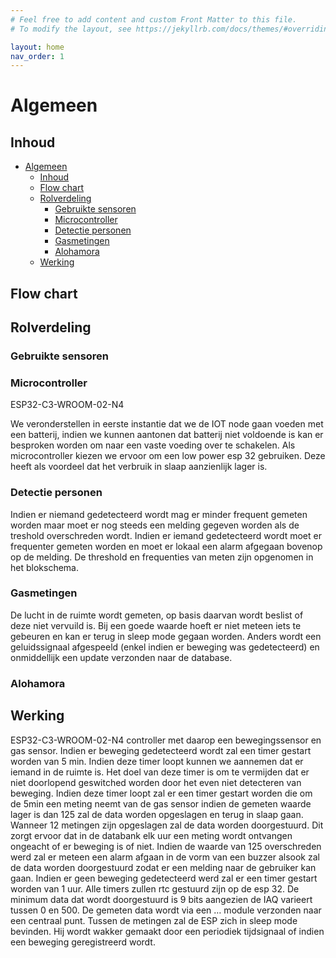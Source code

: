 ```yaml
---
# Feel free to add content and custom Front Matter to this file.
# To modify the layout, see https://jekyllrb.com/docs/themes/#overriding-theme-defaults

layout: home
nav_order: 1
---
```


# Algemeen



## Inhoud
 
- [Algemeen](#algemeen)
  - [Inhoud](#inhoud)
  - [Flow chart](#Flow-chart)
  - [Rolverdeling](#Rolverdeling)
    - [Gebruikte sensoren](#Gebruikte-sensoren)
    - [Microcontroller](#Microcontroller)
    - [Detectie personen](#Detectie-personen)
    - [Gasmetingen](#Gasmetingen)
    - [Alohamora](#alohamora)
  - [Werking](#Werking)


## Flow chart

## Rolverdeling

### Gebruikte sensoren
### Microcontroller
ESP32-C3-WROOM-02-N4

We veronderstellen in eerste instantie dat we de IOT node gaan voeden met een batterij, indien we kunnen aantonen dat batterij niet voldoende is kan er besproken worden om naar een vaste voeding over te schakelen. Als microcontroller kiezen we ervoor om een low power esp 32 gebruiken. Deze heeft als voordeel dat het verbruik in slaap aanzienlijk lager is.

### Detectie personen
Indien er niemand gedetecteerd wordt mag er minder frequent gemeten worden maar moet er nog steeds een melding gegeven worden als de treshold overschreden wordt.
Indien er iemand gedetecteerd wordt moet er frequenter gemeten worden en moet er lokaal een alarm afgegaan bovenop op de melding. De threshold en frequenties van meten zijn opgenomen in het blokschema.

### Gasmetingen
De lucht in de ruimte wordt gemeten, op basis daarvan wordt beslist of deze niet vervuild is. Bij een goede waarde hoeft er niet meteen iets te gebeuren en kan er terug in sleep mode gegaan worden. Anders wordt een geluidssignaal afgespeeld (enkel indien er beweging was gedetecteerd)  en onmiddellijk een update verzonden naar de database.
### Alohamora
## Werking
ESP32-C3-WROOM-02-N4 controller met daarop een bewegingssensor en gas sensor. Indien er beweging gedetecteerd wordt zal een timer gestart worden van 5 min. Indien deze timer loopt kunnen we aannemen dat er iemand in de ruimte is. Het doel van deze timer is om te vermijden dat er niet doorlopend geswitched worden door het even niet detecteren van beweging. Indien deze timer loopt zal er een timer gestart worden die om de 5min een meting neemt van de gas sensor indien de gemeten waarde lager is dan 125 zal de data worden opgeslagen en terug in slaap gaan. Wanneer 12 metingen zijn opgeslagen zal de data worden doorgestuurd. Dit zorgt ervoor dat in de databank elk uur een meting wordt ontvangen ongeacht of er beweging is of niet. Indien de waarde van 125 overschreden werd zal er meteen een alarm afgaan in de vorm van een buzzer alsook zal de data worden doorgestuurd zodat er een melding naar de gebruiker kan gaan. Indien er geen beweging gedetecteerd werd zal er een timer gestart worden van 1 uur. Alle timers zullen rtc gestuurd zijn op de esp 32. De minimum data dat wordt doorgestuurd is 9 bits aangezien de IAQ varieert tussen 0 en 500. De gemeten data wordt via een … module verzonden naar een centraal punt. Tussen de metingen zal de ESP zich in sleep mode bevinden. Hij wordt wakker gemaakt door een periodiek tijdsignaal of indien een beweging geregistreerd wordt.


